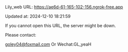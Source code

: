Lily_web URL: https://ae6d-61-165-102-156.ngrok-free.app

Updated at: 2024-12-10 18:21:59

If you cannot open this URL, the server might be down.

Please contact: 

goley04@foxmail.com Or Wechat:GL_yeaH